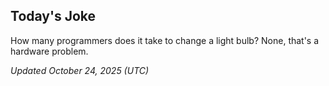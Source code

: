 ## Today's Joke
How many programmers does it take to change a light bulb? None, that's a hardware problem.

*Updated October 24, 2025 (UTC)*
